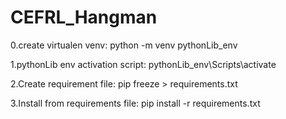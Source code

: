 # CEFRL_Hangman

0.create virtualen venv:
python -m venv pythonLib_env

1.pythonLib env activation script:
pythonLib_env\Scripts\activate

2.Create requirement file:
pip freeze > requirements.txt

3.Install from requirements file:
pip install -r requirements.txt